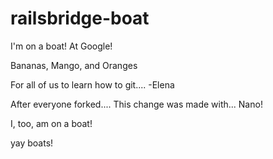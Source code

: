 # railsbridge-boat
I'm on a boat! At Google!

Bananas, Mango, and Oranges

For all of us to learn how to git....
-Elena

After everyone forked....
This change was made with... Nano!

I, too, am on a boat! 

yay boats!

